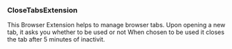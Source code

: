 ### CloseTabsExtension
This Browser Extension helps to manage browser tabs. Upon opening a new tab, it asks you whether to be used or not
When chosen to be used it closes the tab after 5 minutes of inactivit.
